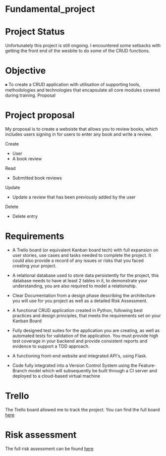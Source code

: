 # Fundamental_project

# Project Status 

Unfortunately this project is still ongoing. I encountered some setbacks with getting the front end of the wesbite to do some of the CRUD functions. 

# Objective 

⦁	To create a CRUD application with utilisation of supporting tools, methodologies and technologies that encapsulate all core modules covered during training.
Proposal 

# Project proposal 

My proposal is to create a websiste that allows you to review books, which includes users signing in for users to enter any book and write a review. 

Create 

- User
- A book review 

Read

- Submitted book reviews

Update 

- Update a review that has been previously added by the user 

Delete 

- Delete entry 

# Requirements 

- A Trello board (or equivalent Kanban board tech) with full expansion on user stories, use cases and tasks needed to complete the project. It could also provide a record of any issues or risks that you faced creating your project.

- A relational database used to store data persistently for the project, this database needs to have at least 2 tables in it, to demonstrate your understanding, you are also required to model a relationship.

- Clear Documentation from a design phase describing the architecture you will use for you project as well as a detailed Risk Assessment. 

- A functional CRUD application created in Python, following best practices and design principles, that meets the requirements set on
your Kanban Board 

- Fully designed test suites for the application you are creating, as well as automated tests for validation of the application. You must
provide high test coverage in your backend and provide consistent reports and evidence to support a TDD approach.

- A functioning front-end website and integrated API's, using Flask.

- Code fully integrated into a Version Control System using the Feature-Branch model which will subsequently be built through a CI
server and deployed to a cloud-based virtual machine


# Trello 

The Trello board allowed me to track the project. You can find the full board [here](https://trello.com/b/gAWE6j2l/stationary-website)


# Risk assessment 

The full risk assessment can be found [here](https://docs.google.com/spreadsheets/d/1LR_VZsmfVByZFJA3BPvN0WsaQbGsw9JgBUsQIkRJd3s/edit?usp=sharing)


					
		
